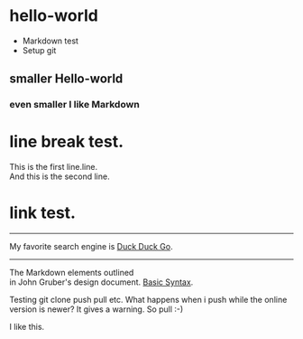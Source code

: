 # hello-world
* Markdown test
* Setup git

## smaller Hello-world

### even smaller I like Markdown

# line break test.

This is the first line.line.    
And this is the second line.

# link test.
***
My favorite search engine is [Duck Duck Go](https://duckduckgo.com).
***
The Markdown elements outlined  
in John Gruber's design document. [Basic Syntax](https://www.markdownguide.org/basic-syntax/).

Testing git clone push pull etc.
What happens when i push while the online version is newer?
It gives a warning. So pull :-)

I like this.
